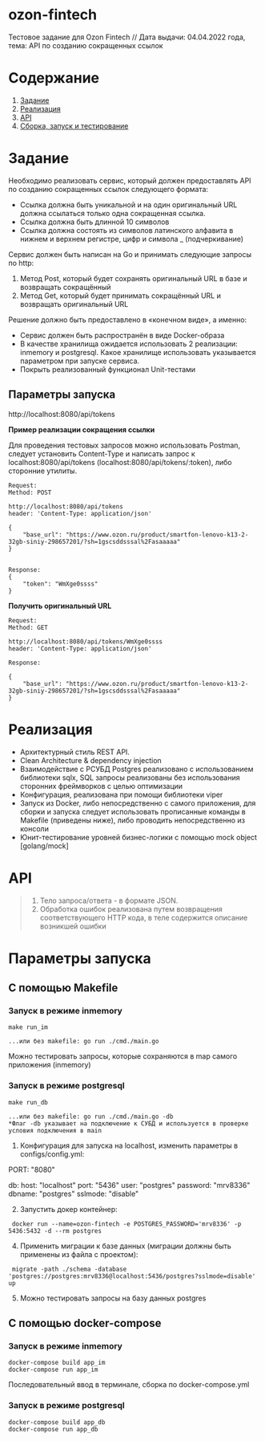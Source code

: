 # ozon-fintech
Тестовое задание для Ozon Fintech // Дата выдачи: 04.04.2022 года, тема: API по созданию сокращенных ссылок


<!-- ToC start -->
# Содержание

1. [Задание](#Описание-задачи)
2. [Реализация](#Реализация)
3. [API](#API)
4. [Сборка, запуск и тестирование](#Сборка-и-запуск)
<!-- ToC end -->

# Задание

Необходимо реализовать сервис, который должен предоставлять API по созданию сокращенных ссылок следующего формата:
- Ссылка должна быть уникальной и на один оригинальный URL должна ссылаться только одна сокращенная ссылка.
- Ссылка должна быть длинной 10 символов
- Ссылка должна состоять из символов латинского алфавита в нижнем и верхнем регистре, цифр и символа _ (подчеркивание)


Сервис должен быть написан на Go и принимать следующие запросы по http:
1. Метод Post, который будет сохранять оригинальный URL в базе и возвращать сокращённый
2. Метод Get, который будет принимать сокращённый URL и возвращать оригинальный URL

Решение должно быть предоставлено в «конечном виде», а именно:
- Сервис должен быть распространён в виде Docker-образа
- В качестве хранилища ожидается использовать 2 реализации: inmemory и postgresql.
Какое хранилище использовать указывается параметром при запуске сервиса.
- Покрыть реализованный функционал Unit-тестами

## Параметры запуска

http://localhost:8080/api/tokens

**Пример реализации сокращения ссылки**

Для проведения тестовых запросов можно использовать Postman, следует установить Content-Type и написать запрос к localhost:8080/api/tokens (localhost:8080/api/tokens/:token), либо сторонние утилиты.
```
Request:
Method: POST

http://localhost:8080/api/tokens
header: 'Content-Type: application/json'

{
    "base_url": "https://www.ozon.ru/product/smartfon-lenovo-k13-2-32gb-siniy-298657201/?sh=1gscsddsssal%2Fasaaaaa"
}


Response:
{
    "token": "WmXge0ssss"
}
```

**Получить оригинальный URL**
```
Request:
Method: GET

http://localhost:8080/api/tokens/WmXge0ssss
header: 'Content-Type: application/json'

Response:

{
    "base_url": "https://www.ozon.ru/product/smartfon-lenovo-k13-2-32gb-siniy-298657201/?sh=1gscsddsssal%2Fasaaaaa"
}

```


# Реализация

- Архитектурный стиль REST API.
- Clean Architecture & dependency injection
- Взаимодействие с РСУБД Postgres реализовано с использованием библиотеки sqlx, SQL запросы реализованы без использования сторонних фреймворков
с целью оптимизации
- Конфигурация, реализована при помощи библиотеки viper
- Запуск из Docker, либо непосредственно с самого приложения, для сборки и запуска следует использовать прописанные команды в Makefile (приведены ниже),
либо проводить непосредственно из консоли
- Юнит-тестирование уровней бизнес-логики с помощью mock object [golang/mock]

# API

> 1) Тело запроса/ответа - в формате JSON.
> 2) Обработка ошибок реализована путем возвращения соответствующего HTTP кода, в теле содержится описание возникшей ошибки

# Параметры запуска

## С помощью Makefile

### Запуск в режиме inmemory
```
make run_im

...или без makefile: go run ./cmd./main.go
```
Можно тестировать запросы, которые сохраняются в map самого приложения (inmemory)

### Запуск в режиме postgresql
```
make run_db

...или без makefile: go run ./cmd./main.go -db
*Флаг -db указывает на подключение к СУБД и используется в проверке условия подключения в main
```

1. Конфигурация для запуска на localhost, изменить параметры в configs/config.yml:

PORT: "8080"

db:
  host: "localhost"
  port: "5436"
  user: "postgres"
  password: "mrv8336"
  dbname: "postgres"
  sslmode: "disable"
  
2. Запустить докер контейнер:
```
 docker run --name=ozon-fintech -e POSTGRES_PASSWORD='mrv8336' -p 5436:5432 -d --rm postgres
```
4. Применить миграции к базе данных (миграции должны быть применены из файла с проектом):
```
 migrate -path ./schema -database 'postgres://postgres:mrv8336@localhost:5436/postgres?sslmode=disable' up
```
5. Можно тестировать запросы на базу данных postgres

## С помощью docker-compose

### Запуск в режиме inmemory
```
docker-compose build app_im
docker-compose run app_im
```
Последовательный ввод в терминале, сборка по docker-compose.yml
### Запуск в режиме postgresql
```
docker-compose build app_db
docker-compose run app_db
```
